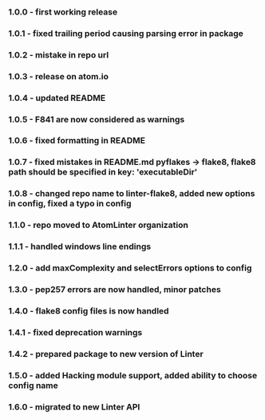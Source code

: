 ### 1.0.0 - first working release
### 1.0.1 - fixed trailing period causing parsing error in package
### 1.0.2 - mistake in repo url
### 1.0.3 - release on atom.io
### 1.0.4 - updated README
### 1.0.5 - F841 are now considered as warnings
### 1.0.6 - fixed formatting in README
### 1.0.7 - fixed mistakes in README.md pyflakes -> flake8, flake8 path should be specified in key: 'executableDir'
### 1.0.8 - changed repo name to linter-flake8, added new options in config, fixed a typo in config
### 1.1.0 - repo moved to AtomLinter organization
### 1.1.1 - handled windows line endings
### 1.2.0 - add maxComplexity and selectErrors options to config
### 1.3.0 - pep257 errors are now handled, minor patches
### 1.4.0 - flake8 config files is now handled
### 1.4.1 - fixed deprecation warnings
### 1.4.2 - prepared package to new version of Linter 
### 1.5.0 - added Hacking module support, added ability to choose config name
### 1.6.0 - migrated to new Linter API